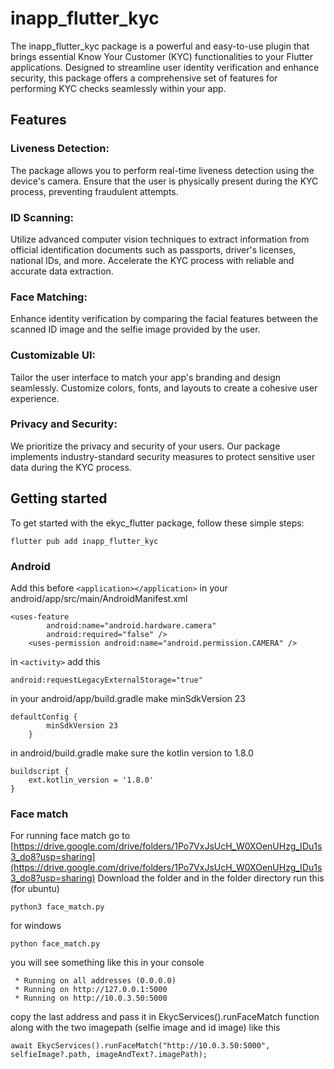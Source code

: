 # inapp_flutter_kyc
The inapp_flutter_kyc package is a powerful and easy-to-use plugin that brings essential Know Your Customer (KYC) functionalities to your Flutter applications. Designed to streamline user identity verification and enhance security, this package offers a comprehensive set of features for performing KYC checks seamlessly within your app.


## Features

### Liveness Detection:
The package allows you to perform real-time liveness detection using the device's camera. Ensure that the user is physically present during the KYC process, preventing fraudulent attempts.

### ID Scanning:
Utilize advanced computer vision techniques to extract information from official identification documents such as passports, driver's licenses, national IDs, and more. Accelerate the KYC process with reliable and accurate data extraction.

### Face Matching:
Enhance identity verification by comparing the facial features between the scanned ID image and the selfie image provided by the user.

### Customizable UI:
Tailor the user interface to match your app's branding and design seamlessly. Customize colors, fonts, and layouts to create a cohesive user experience.

### Privacy and Security:
We prioritize the privacy and security of your users. Our package implements industry-standard security measures to protect sensitive user data during the KYC process.

## Getting started
To get started with the ekyc_flutter package, follow these simple steps:
```
flutter pub add inapp_flutter_kyc
```
### Android
Add this before `<application></application>` in your android/app/src/main/AndroidManifest.xml
```
<uses-feature
        android:name="android.hardware.camera"
        android:required="false" />
    <uses-permission android:name="android.permission.CAMERA" />
```
in `<activity>` add this 
```
android:requestLegacyExternalStorage="true"
```
in your android/app/build.gradle make minSdkVersion 23
```
defaultConfig {
        minSdkVersion 23
    }
```
in android/build.gradle make sure the kotlin version to 1.8.0
```
buildscript {
    ext.kotlin_version = '1.8.0'
}
```

### Face match
For running face match go to [https://drive.google.com/drive/folders/1Po7VxJsUcH_W0XOenUHzg_IDu1s3_do8?usp=sharing](https://drive.google.com/drive/folders/1Po7VxJsUcH_W0XOenUHzg_IDu1s3_do8?usp=sharing)
Download the folder and in the folder directory run this (for ubuntu)
```
python3 face_match.py
```
for windows
```
python face_match.py
```
you will see something like this in your console 
```
 * Running on all addresses (0.0.0.0)
 * Running on http://127.0.0.1:5000
 * Running on http://10.0.3.50:5000
```
copy the last address and pass it in EkycServices().runFaceMatch function along with the two imagepath (selfie image and id image) like this

```
await EkycServices().runFaceMatch("http://10.0.3.50:5000", selfieImage?.path, imageAndText?.imagePath);
```